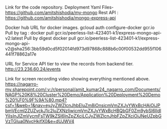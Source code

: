 Link for the code repository.
Deployment Yaml Files- https://github.com/amitshishodia/my-mongo
Rest API : https://github.com/amitshishodia/mongo-express-api


Docker hub URL for docker images.
gcloud auth configure-docker gcr.io
Pull by tag : docker pull gcr.io/peerless-list-423401-k1/express-mongo-api-v2:latest
Pull by digest docker pull gcr.io/peerless-list-423401-k1/express-mongo-api-v2@sha256:3bb59d0cd5f02014fd973d97868c888b6c00f00532dd955f106441f78862a17e

URL for Service API tier to view the records from backend tier.
http://23.236.60.24/events


Link for screen recording video showing everything mentioned above.
https://nagarro-my.sharepoint.com/:v:/r/personal/amit_kumar24_nagarro_com/Documents/NAGP%20K8%20Cluster%20Demo/Application%20Deployment%20Demo%20%F0%9F%9A%80.mp4?csf=1&web=1&nav=eyJyZWZlcnJhbEluZm8iOnsicmVmZXJyYWxBcHAiOiJPbmVEcml2ZUZvckJ1c2luZXNzIiwicmVmZXJyYWxBcHBQbGF0Zm9ybSI6IldlYiIsInJlZmVycmFsTW9kZSI6InZpZXciLCJyZWZlcnJhbFZpZXciOiJNeUZpbGVzTGlua0NvcHkifX0&e=dUJWV4
